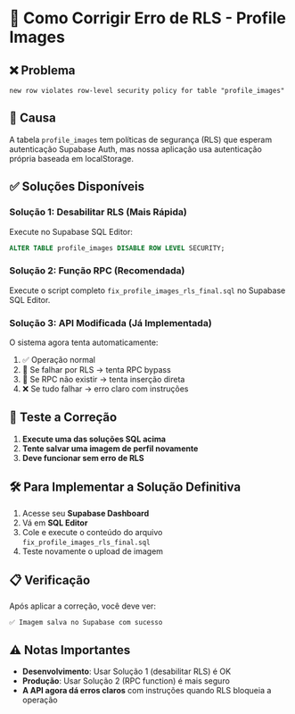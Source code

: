 # 🔧 Como Corrigir Erro de RLS - Profile Images

## ❌ **Problema**

```
new row violates row-level security policy for table "profile_images"
```

## 🎯 **Causa**

A tabela `profile_images` tem políticas de segurança (RLS) que esperam autenticação Supabase Auth, mas nossa aplicação usa autenticação própria baseada em localStorage.

## ✅ **Soluções Disponíveis**

### **Solução 1: Desabilitar RLS (Mais Rápida)**

Execute no Supabase SQL Editor:

```sql
ALTER TABLE profile_images DISABLE ROW LEVEL SECURITY;
```

### **Solução 2: Função RPC (Recomendada)**

Execute o script completo `fix_profile_images_rls_final.sql` no Supabase SQL Editor.

### **Solução 3: API Modificada (Já Implementada)**

O sistema agora tenta automaticamente:

1. ✅ Operação normal
2. 🔄 Se falhar por RLS → tenta RPC bypass
3. 🔄 Se RPC não existir → tenta inserção direta
4. ❌ Se tudo falhar → erro claro com instruções

## 🚀 **Teste a Correção**

1. **Execute uma das soluções SQL acima**
2. **Tente salvar uma imagem de perfil novamente**
3. **Deve funcionar sem erro de RLS**

## 🛠️ **Para Implementar a Solução Definitiva**

1. Acesse seu **Supabase Dashboard**
2. Vá em **SQL Editor**
3. Cole e execute o conteúdo do arquivo `fix_profile_images_rls_final.sql`
4. Teste novamente o upload de imagem

## 📋 **Verificação**

Após aplicar a correção, você deve ver:

```
✅ Imagem salva no Supabase com sucesso
```

## ⚠️ **Notas Importantes**

- **Desenvolvimento**: Usar Solução 1 (desabilitar RLS) é OK
- **Produção**: Usar Solução 2 (RPC function) é mais seguro
- **A API agora dá erros claros** com instruções quando RLS bloqueia a operação
